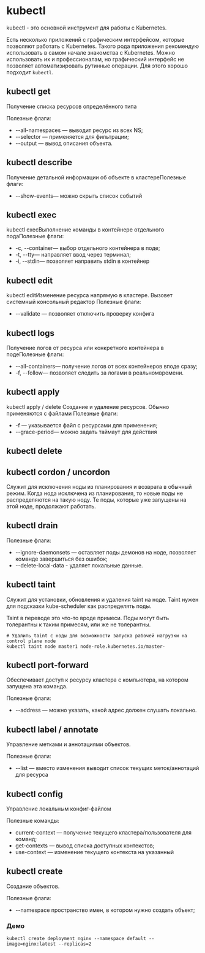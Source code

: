 # kubectl
kubectl - это основной инструмент для работы с Kubernetes.

Есть несколько приложений с графическим интерфейсом, которые позволяют работать с Kubernetes.
Такого рода приложения рекомендую использовать в самом начале знакомства с Kubernetes.
Можно использовать их и профессионалам, но графический интерфейс не позволяет автоматизировать рутинные операции.
Для этого хорошо подходит `kubectl`.

## kubectl get
Получение списка ресурсов определённого типа 

Полезные флаги:
- --all-namespaces — выводит ресурс из всех NS;
- --selector — применяется для фильтрации;
- --output — вывод описания объекта.

## kubectl describe

Получение детальной информации об объекте в кластереПолезные флаги:
- --show-events— можно скрыть список событий

## kubectl exec
kubectl execВыполнение команды в контейнере отдельного подаПолезные флаги:
- -с, --container— выбор отдельного контейнера в поде;
- -t, --tty— направляет ввод через терминал;
- -i, --stdin— позволяет направить stdin в контейнер

## kubectl edit
kubectl editИзменение ресурса напрямую в кластере. Вызовет системный консольный редактор Полезные флаги:
- --validate — позволяет отключить проверку конфига

## kubectl logs
Получение логов от ресурса или конкретного контейнера в подеПолезные флаги:
- --all-containers— получение логов от всех контейнеров вподе сразу;
- -f, --follow— позволяет следить за логами в реальномвремени.

## kubectl apply
kubectl apply / delete
Создание и удаление ресурсов. Обычно применяются с файлами Полезные флаги:
- -f — указывается файл с ресурсами для применения;
- --grace-period— можно задать таймаут для действия

## kubectl delete

## kubectl cordon / uncordon
Служит для исключения ноды из планирования и возврата в обычный режим.
Когда нода исключена из планирования, то новые поды не распределяются на такую ноду. 
Те поды, которые уже запущены на этой ноде, продолжают работать.
 
## kubectl drain
Полезные флаги:
- --ignore-daemonsets — оставляет поды демонов на ноде, позволяет команде завершиться без ошибок;
- --delete-local-data - удаляет локальные данные.

## kubectl taint
Служит для установки, обновления и удаления taint на ноде. Taint нужен для подсказки kube-scheduler как распределять поды.

Taint в переводе это что-то вроде примеси. Поды могут быть толерантны к таким примесям, или же не толерантны.

```shell script
# Удалить taint с ноды для возможности запуска рабочей нагрузки на control plane node  
kubectl taint node master1 node-role.kubernetes.io/master-
```

## kubectl port-forward
Обеспечивает доступ к ресурсу кластера с компьютера, на котором запущена эта команда.

Полезные флаги:
- --address — можно указать, какой адрес должен слушать локально.

## kubectl label / annotate
Управление метками и аннотациями объектов. 

Полезные флаги:
- --list — вместо изменения выводит список текущих меток/аннотаций для ресурса

## kubectl config
Управление локальным конфиг-файлом

Полезные команды:
- current-context — получение текущего кластера/пользователя для команд;
- get-contexts — вывод списка доступных контекстов;
- use-context — изменение текущего контекста на указанный

## kubectl create
Создание объектов.

Полезные флаги:
- --namespace пространство имен, в котором нужно создать объект;

### Демо
```shell script
kubectl create deployment nginx --namespace default --image=nginx:latest --replicas=2
```

